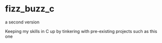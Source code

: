 # fizz_buzz_c
a second version


Keeping my skills in C up by tinkering with pre-existing projects such as this one
